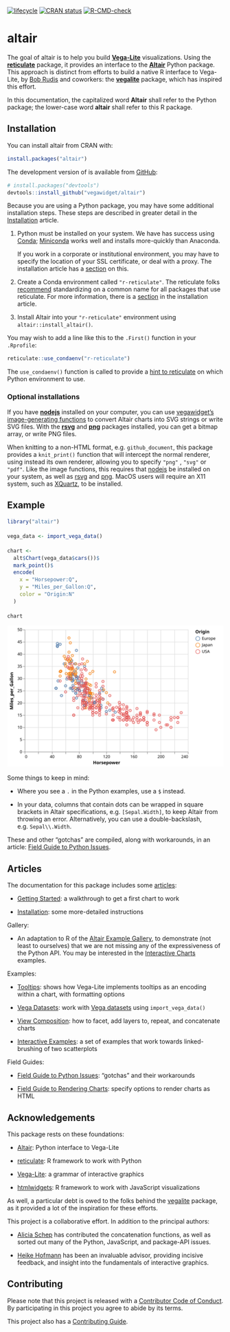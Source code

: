 
<!-- README.md is generated from README.Rmd. Please edit that file -->

<!-- badges: start -->

[![lifecycle](https://img.shields.io/badge/lifecycle-maturing-blue.svg)](https://www.tidyverse.org/lifecycle/#maturing)
[![CRAN
status](https://www.r-pkg.org/badges/version/altair)](https://cran.r-project.org/package=altair)
[![R-CMD-check](https://github.com/vegawidget/altair/workflows/R-CMD-check/badge.svg)](https://github.com/vegawidget/altair/actions)
<!-- badges: end -->

# altair

The goal of altair is to help you build
[**Vega-Lite**](https://vega.github.io/vega-lite) visualizations. Using
the [**reticulate**](https://rstudio.github.io/reticulate) package, it
provides an interface to the [**Altair**](https://altair-viz.github.io)
Python package. This approach is distinct from efforts to build a native
R interface to Vega-Lite, by [Bob Rudis](https://github.com/hrbrmstr)
and coworkers: the [**vegalite**](https://github.com/hrbrmstr/vegalite)
package, which has inspired this effort.

In this documentation, the capitalized word **Altair** shall refer to
the Python package; the lower-case word **altair** shall refer to this R
package.

## Installation

You can install altair from CRAN with:

``` r
install.packages("altair")
```

The development version of is available from
[GitHub](https://github.com/):

``` r
# install.packages("devtools")
devtools::install_github("vegawidget/altair") 
```

Because you are using a Python package, you may have some additional
installation steps. These steps are described in greater detail in the
[Installation](https://vegawidget.github.io/altair/articles/installation.html)
article.

1.  Python must be installed on your system. We have has success using
    [Conda](https://conda.io/docs);
    [Miniconda](https://conda.io/docs/user-guide/install/download.html#anaconda-or-miniconda)
    works well and installs more-quickly than Anaconda.
    
    If you work in a corporate or institutional environment, you may
    have to specify the location of your SSL certificate, or deal with a
    proxy. The installation article has a
    [section](https://vegawidget.github.io/altair/articles/installation.html#proxies)
    on this.

2.  Create a Conda environment called `"r-reticulate"`. The reticulate
    folks
    [recommend](https://rstudio.github.io/reticulate/articles/python_packages.html)
    standardizing on a common name for all packages that use reticulate.
    For more information, there is a
    [section](https://vegawidget.github.io/altair/articles/installation.html#python-env)
    in the installation article.

3.  Install Altair into your `"r-reticulate"` environment using
    `altair::install_altair()`.

You may wish to add a line like this to the `.First()` function in your
`.Rprofile`:

``` r
reticulate::use_condaenv("r-reticulate")
```

The `use_condaenv()` function is called to provide a [hint to
reticulate](https://rstudio.github.io/reticulate/articles/versions.html#order-of-discovery)
on which Python environment to use.

### Optional installations

If you have **[nodejs](https://nodejs.org)** installed on your computer,
you can use [vegawidget’s image-generating
functions](https://vegawidget.github.io/vegawidget/reference/image.html)
to convert Altair charts into SVG strings or write SVG files. With the
**[rsvg](https://CRAN.R-project.org/package=rsvg)** and
**[png](https://CRAN.R-project.org/package=png)** packages installed,
you can get a bitmap array, or write PNG files.

When knitting to a non-HTML format, e.g. `github_document`, this package
provides a `knit_print()` function that will intercept the normal
renderer, using instead its own renderer, allowing you to specify
`"png"` , `"svg"` or `"pdf"`. Like the image functions, this requires
that [nodejs](https://nodejs.org) be installed on your system, as well
as [rsvg](https://cran.r-project.org/package=rsvg) and
[png](https://cran.r-project.org/package=png). MacOS users will require
an X11 system, such as [XQuartz](https://www.xquartz.org), to be
installed.

## Example

``` r
library("altair")

vega_data <- import_vega_data()

chart <- 
  alt$Chart(vega_data$cars())$
  mark_point()$
  encode(
    x = "Horsepower:Q",
    y = "Miles_per_Gallon:Q",
    color = "Origin:N"
  )

chart
```

![](man/figures/README-example-1.svg)<!-- -->

Some things to keep in mind:

  - Where you see a `.` in the Python examples, use a `$` instead.

  - In your data, columns that contain dots can be wrapped in square
    brackets in Altair specifications, e.g. `[Sepal.Width]`, to keep
    Altair from throwing an error. Alternatively, you can use a
    double-backslash, e.g. `Sepal\\.Width`.

These and other “gotchas” are compiled, along with workarounds, in an
article: [Field Guide to Python
Issues](https://vegawidget.github.io/altair/articles/field-guide-python.html).

## Articles

The documentation for this package includes some
[articles](https://vegawidget.github.io/altair/articles/index.html):

  - [Getting
    Started](https://vegawidget.github.io/altair/articles/altair.html):
    a walkthrough to get a first chart to work

  - [Installation](https://vegawidget.github.io/altair/articles/installation.html):
    some more-detailed instructions

Gallery:

  - An adaptation to R of the [Altair Example
    Gallery](https://altair-viz.github.io/gallery), to demonstrate (not
    least to ourselves) that we are not missing any of the
    expressiveness of the Python API. You may be interested in the
    [Interactive
    Charts](https://vegawidget.github.io/altair/articles/example-gallery-08-interactive-charts.html)
    examples.

Examples:

  - [Tooltips](https://vegawidget.github.io/altair/articles/tooltips.html):
    shows how Vega-Lite implements tooltips as an encoding within a
    chart, with formatting options

  - [Vega
    Datasets](https://vegawidget.github.io/altair/articles/vega-datasets.html):
    work with [Vega
    datasets](https://github.com/altair-viz/vega_datasets) using
    `import_vega_data()`

  - [View
    Composition](https://vegawidget.github.io/altair/articles/view-composition.html):
    how to facet, add layers to, repeat, and concatenate charts

  - [Interactive
    Examples](https://vegawidget.github.io/altair/articles/interactive.html):
    a set of examples that work towards linked-brushing of two
    scatterplots

Field Guides:

  - [Field Guide to Python
    Issues](https://vegawidget.github.io/altair/articles/field-guide-python.html):
    “gotchas” and their workarounds

  - [Field Guide to Rendering
    Charts](https://vegawidget.github.io/altair/articles/field-guide-rendering.html):
    specify options to render charts as HTML

## Acknowledgements

This package rests on these foundations:

  - [Altair](https://altair-viz.github.io): Python interface to
    Vega-Lite

  - [reticulate](https://rstudio.github.io/reticulate): R framework to
    work with Python

  - [Vega-Lite](https://vega.github.io/vega-lite): a grammar of
    interactive graphics

  - [htmlwidgets](https://www.htmlwidgets.org/): R framework to work
    with JavaScript visualizations

As well, a particular debt is owed to the folks behind the
[vegalite](https://github.com/hrbrmstr/vegalite) package, as it provided
a lot of the inspiration for these efforts.

This project is a collaborative effort. In addition to the principal
authors:

  - [Alicia Schep](https://github.com/AliciaSchep) has contributed the
    concatenation functions, as well as sorted out many of the Python,
    JavaScript, and package-API issues.

  - [Heike Hofmann](https://github.com/heike) has been an invaluable
    advisor, providing incisive feedback, and insight into the
    fundamentals of interactive graphics.

## Contributing

Please note that this project is released with a [Contributor Code of
Conduct](https://vegawidget.github.io/altair/CODE_OF_CONDUCT.html). By
participating in this project you agree to abide by its terms.

This project also has a [Contributing
Guide](https://vegawidget.github.io/altair/CONTRIBUTING.html).
